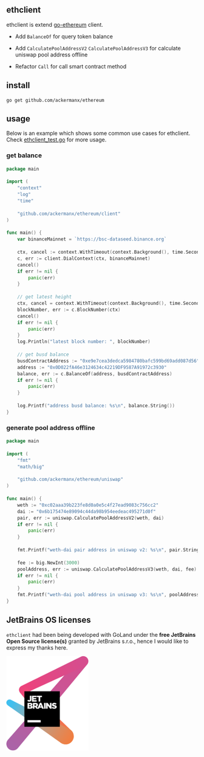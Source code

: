 ## ethclient

ethclient is extend [go-ethereum](https://github.com/ethereum/go-ethereum) client. 

- Add `BalanceOf` for query token balance

- Add `CalculatePoolAddressV2` `CalculatePoolAddressV3` for calculate uniswap pool address offline

- Refactor `Call` for call smart contract method
## install

```
go get github.com/ackermanx/ethereum
```

## usage
Below is an example which shows some common use cases for ethclient.  Check [ethclient_test.go](https://github.com/ackermanx/ethereum/blob/main/ethereum/ethclient_test.go) for more usage.

### get balance

```go
package main

import (
	"context"
	"log"
	"time"

	"github.com/ackermanx/ethereum/client"
)

func main() {
	var binanceMainnet = `https://bsc-dataseed.binance.org`

	ctx, cancel := context.WithTimeout(context.Background(), time.Second*5)
	c, err := client.DialContext(ctx, binanceMainnet)
	cancel()
	if err != nil {
		panic(err)
	}

	// get latest height
	ctx, cancel = context.WithTimeout(context.Background(), time.Second*5)
	blockNumber, err := c.BlockNumber(ctx)
	cancel()
	if err != nil {
		panic(err)
	}
	log.Println("latest block number: ", blockNumber)

	// get busd balance
	busdContractAddress := "0xe9e7cea3dedca5984780bafc599bd69add087d56"
	address := "0x0D022fA46e3124634c42219DF9587A91972c3930"
	balance, err := c.BalanceOf(address, busdContractAddress)
	if err != nil {
		panic(err)
	}

	log.Printf("address busd balance: %s\n", balance.String())
}

```

### generate pool address offline

```go
package main

import (
	"fmt"
	"math/big"

	"github.com/ackermanx/ethereum/uniswap"
)

func main() {
	weth := "0xc02aaa39b223fe8d0a0e5c4f27ead9083c756cc2"
	dai := "0x6b175474e89094c44da98b954eedeac495271d0f"
	pair, err := uniswap.CalculatePoolAddressV2(weth, dai)
	if err != nil {
		panic(err)
	}

	fmt.Printf("weth-dai pair address in uniswap v2: %s\n", pair.String())

	fee := big.NewInt(3000)
	poolAddress, err := uniswap.CalculatePoolAddressV3(weth, dai, fee)
	if err != nil {
		panic(err)
	}
	fmt.Printf("weth-dai pool address in uniswap v3: %s\n", poolAddress.String())
}

```

## JetBrains OS licenses

`ethclient` had been being developed with GoLand under the **free JetBrains Open Source license(s)** granted by JetBrains s.r.o., hence I would like to express my thanks here.

<a href="https://www.jetbrains.com/?from=ethclient" target="_blank"><img src="https://raw.githubusercontent.com/ackermanx/ethclient/main/docs/images/jetbrains/jetbrains-variant-3.svg" width="216" align="middle" align="middle"/></a>
